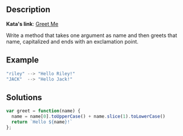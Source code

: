 ## Description

**Kata's link**: [Greet Me](https://www.codewars.com/kata/535474308bb336c9980006f2)

Write a method that takes one argument as name and then greets that name, capitalized and ends with an exclamation point.


## Example

```js
"riley" --> "Hello Riley!"
"JACK"  --> "Hello Jack!"
```


## Solutions


```js
var greet = function(name) {
  name = name[0].toUpperCase() + name.slice(1).toLowerCase()
  return `Hello ${name}!`
};
```